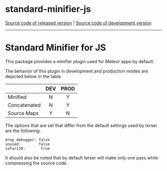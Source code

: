 # standard-minifier-js
[Source code of released version](https://github.com/meteor/meteor/tree/master/packages/standard-minifier-js) | [Source code of development version](https://github.com/meteor/meteor/tree/devel/packages/standard-minifier-js)
***

Standard Minifier for JS
===

This package provides a minifier plugin used for Meteor apps by default. 

The behavior of this plugin in development and production modes are depicted below
in the table.


|               | DEV   | PROD   |
|---------------|:-----:|:------:|
| Minified      |   N   |    Y   | 
| Concatenated  |   N   |    Y   | 
| Source Maps   |   Y   |    N   | 



The options that are set that differ from the default settings used by terser are the following:

```
drop_debugger: false
unused:        false 
safari10:       true
```

It should also be noted that by default terser will make only one pass while compressing the source code.
